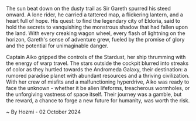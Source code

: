
The sun beat down on the dusty trail as Sir Gareth spurred his steed onward.  A lone rider, he carried a tattered map, a flickering lantern, and a heart full of hope.  His quest: to find the legendary city of Eldoria, said to hold the secrets to vanquishing the monstrous shadow that had fallen upon the land.  With every creaking wagon wheel, every flash of lightning on the horizon, Gareth's sense of adventure grew, fueled by the promise of glory and the potential for unimaginable danger.

Captain Aiko gripped the controls of the Stardust, her ship thrumming with the energy of warp travel.  The stars outside the cockpit blurred into streaks of color as they hurtled towards the Andromeda Galaxy, their destination: a rumored paradise planet with abundant resources and a thriving civilization.  With her crew of misfits and a malfunctioning hyperdrive, Aiko was ready to face the unknown - whether it be alien lifeforms, treacherous wormholes, or the unforgiving vastness of space itself.  Their journey was a gamble, but the reward, a chance to forge a new future for humanity, was worth the risk. 

~ By Hozmi - 02 October 2024
